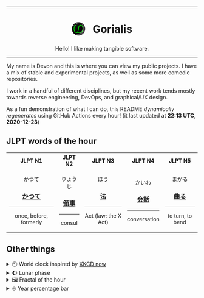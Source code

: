 ***

<h1 align="center">
<sub>
    <img src="readme/resources/avatar.png" height="36">
</sub>
&nbsp;
Gorialis
</h1>
<p align="center">
Hello! I like making tangible software.
</p>

***

My name is Devon and this is where you can view my public projects. I have a mix of stable and experimental projects, as well as some more comedic repositories.

I work in a handful of different disciplines, but my recent work tends mostly towards reverse engineering, DevOps, and graphical/UX design.

As a fun demonstration of what I can do, this README *dynamically regenerates* using GitHub Actions every hour! (it last updated at **22:13 UTC, 2020-12-23**)

<h2>JLPT words of the hour</h2>
<table>
    <tr>
        <th>JLPT N1</th>
        <th>JLPT N2</th>
        <th>JLPT N3</th>
        <th>JLPT N4</th>
        <th>JLPT N5</th>
    </tr>
    <tr>
        <td>
            <p align="center">かつて</p>
            <h3 align="center"><b><a href="https://jisho.org/search/%E3%81%8B%E3%81%A4%E3%81%A6">かつて</a></b></h3>
            <hr>
            <p align="center">once,<wbr> before,<wbr> formerly</p>
        </td>
        <td>
            <p align="center">りょうじ</p>
            <h3 align="center"><b><a href="https://jisho.org/search/%E9%A0%98%E4%BA%8B">領事</a></b></h3>
            <hr>
            <p align="center">consul</p>
        </td>
        <td>
            <p align="center">ほう</p>
            <h3 align="center"><b><a href="https://jisho.org/search/%E6%B3%95">法</a></b></h3>
            <hr>
            <p align="center">Act (law: the X Act)</p>
        </td>
        <td>
            <p align="center">かいわ</p>
            <h3 align="center"><b><a href="https://jisho.org/search/%E4%BC%9A%E8%A9%B1">会話</a></b></h3>
            <hr>
            <p align="center">conversation</p>
        </td>
        <td>
            <p align="center">まがる</p>
            <h3 align="center"><b><a href="https://jisho.org/search/%E6%9B%B2%E3%82%8B">曲る</a></b></h3>
            <hr>
            <p align="center">to turn,<wbr> to bend</p>
        </td>
    </tr>
</table>

<h2>Other things</h2>
<details>
<summary>🕙  World clock inspired by <a href="https://xkcd.com/now">XKCD now</a></summary>

> <img src="generated/now.png" width="512">

</details>
<details>
<summary>🌔 Lunar phase</summary>

The moon is approximately 33.36% through its phase (Waxing Gibbous).

</details>
<details>
<summary>&#x1f5bc; Fractal of the hour</summary>

> <img src="generated/fractal.png" width="512">

</details>
<details>
<summary>&#x23f2; Year percentage bar</summary>
<pre><code>2020 [███████████████████▁] 97.79%</code></pre>
</details>
